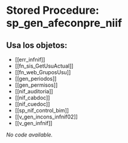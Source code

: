 # Stored Procedure: sp_gen_afeconpre_niif

## Usa los objetos:
- [[err_infnif]]
- [[fn_sis_GetUsuActual]]
- [[fn_web_GruposUsu]]
- [[gen_periodos]]
- [[gen_permisos]]
- [[nif_auditoria]]
- [[nif_cabdoc]]
- [[nif_cuedoc]]
- [[sp_nif_control_bim]]
- [[v_gen_incons_infnif02]]
- [[v_gen_infnif]]

*No code available.*
